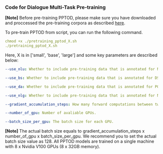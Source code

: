 ### Code for Dialogue Multi-Task Pre-training

**[Note]** Before pre-training PPTOD, please make sure you have downloaded and proccessed the pre-training corpora as described [here](https://github.com/yxuansu/PPTOD_Private/tree/main/data).

To pre-train PPTOD from script, you can run the following command.

```yaml
chmod +x ./pretraining_pptod_X.sh
./pretraining_pptod_X.sh
```
Here, X is in ['small', 'base', 'large'] and some key parameters are described below:

```yaml
--use_nlu: Whether to include pre-training data that is annotated for NLU task. The default value is True.

--use_bs: Whether to include pre-training data that is annotated for DST task. The default value is True.

--use_da: Whether to include pre-training data that is annotated for POL task. The default value is True.

--use_nlg: Whether to include pre-training data that is annotated for NLG task. The default value is True.

--gradient_accumulation_steps: How many forward computations between two gradient updates.

--number_of_gpu: Number of avaliable GPUs.

--batch_size_per_gpu: The batch size for each GPU.
```

**[Note]** The actual batch size equals to gradient_accumulation_steps x number_of_gpu x batch_size_per_gpu. We recommend
you to set the actual batch size value as 128. All PPTOD models are trained on a single machine with 8 x Nvidia V100 GPUs (8 x 32GB memory).
